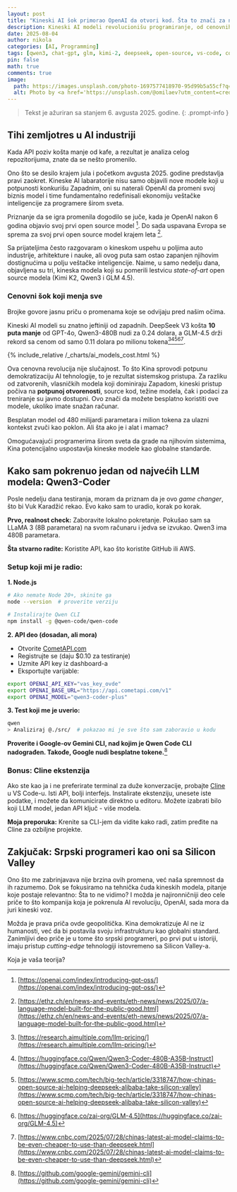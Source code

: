 ```yaml
---
layout: post
title: "Kineski AI šok primorao OpenAI da otvori kod. Šta to znači za nas?"
description: Kineski AI modeli revolucionišu programiranje, od cenovnih šokova do praktičnih rešenja. Da li je razlog otvorenosti geopolitička moć ili je reč o humanosti?
date: 2025-08-04
author: nikola
categories: [AI, Programming]
tags: [qwen3, chat-gpt, glm, kimi-2, deepseek, open-source, vs-code, comet-api, china-ai]
pin: false
math: true
comments: true
image:
  path: https://images.unsplash.com/photo-1697577418970-95d99b5a55cf?q=80&w=996&auto=format&fit=crop&ixlib=rb-4.1.0&ixid=M3wxMjA3fDB8MHxwaG90by1wYWdlfHx8fGVufDB8fHx8fA%3D%3D
  alt: Photo by <a href='https://unsplash.com/@omilaev?utm_content=creditCopyText&utm_medium=referral&utm_source=unsplash'>Igor Omilaev</a> on <a href='https://unsplash.com/photos/a-computer-chip-with-the-letter-a-on-top-of-it-eGGFZ5X2LnA?utm_content=creditCopyText&utm_medium=referral&utm_source=unsplash'>Unsplash</a>
---
```

> Tekst je ažuriran sa stanjem 6. avgusta 2025. godine.
{: .prompt-info }

## Tihi zemljotres u AI industriji

Kada API poziv košta manje od kafe, a rezultat je analiza celog repozitorijuma, znate da se nešto promenilo.

Ono što se desilo krajem jula i početkom avgusta 2025. godine predstavlja pravi zaokret. Kineske AI labaratorije nisu samo objavili nove modele koji u potpunosti konkurišu Zapadnim, oni su naterali OpenAI da promeni svoj biznis model i time fundamentalno redefinisali ekonomiju veštačke inteligencije za programere širom sveta. 

Priznanje da se igra promenila dogodilo se juče, kada je OpenAI nakon 6 godina objavio svoj prvi open source model [^0]. Do sada uspavana Evropa se sprema za svoj prvi open source model krajem leta [^0a].

[^0]: [https://openai.com/index/introducing-gpt-oss/](https://openai.com/index/introducing-gpt-oss/)
[^0a]: [https://ethz.ch/en/news-and-events/eth-news/news/2025/07/a-language-model-built-for-the-public-good.html](https://ethz.ch/en/news-and-events/eth-news/news/2025/07/a-language-model-built-for-the-public-good.html)

Sa prijateljima često razgovaram o kineskom uspehu u poljima auto industrije, arhitekture i nauke, ali ovog puta sam ostao zapanjen njihovim dostignućima u polju veštačke inteligencije. Naime, u samo nedelju dana, objavljena su tri, kineska modela koji su pomerili lestvicu *state-of-art* open source modela (Kimi K2, Qwen3 i GLM 4.5).

### Cenovni šok koji menja sve

Brojke govore jasnu priču o promenama koje se odvijaju pred našim očima.

Kineski AI modeli su znatno jeftiniji od zapadnih. DeepSeek V3 košta **10 puta manje** od GPT-4o, Qwen3-480B nudi za 0.24 dolara, a GLM-4.5 drži rekord sa cenom od samo 0.11 dolara po milionu tokena[^1][^2][^2a][^2b][^3].

[^1]: [https://research.aimultiple.com/llm-pricing/](https://research.aimultiple.com/llm-pricing/)
[^1a]: [https://platform.openai.com/docs/pricing](https://platform.openai.com/docs/pricing)
[^2]: [https://huggingface.co/Qwen/Qwen3-Coder-480B-A35B-Instruct](https://huggingface.co/Qwen/Qwen3-Coder-480B-A35B-Instruct)
[^2a]: [https://www.scmp.com/tech/big-tech/article/3318747/how-chinas-open-source-ai-helping-deepseek-alibaba-take-silicon-valley](https://www.scmp.com/tech/big-tech/article/3318747/how-chinas-open-source-ai-helping-deepseek-alibaba-take-silicon-valley)
[^2b]: [https://huggingface.co/zai-org/GLM-4.5](https://huggingface.co/zai-org/GLM-4.5)
[^3]: [https://www.cnbc.com/2025/07/28/chinas-latest-ai-model-claims-to-be-even-cheaper-to-use-than-deepseek.html](https://www.cnbc.com/2025/07/28/chinas-latest-ai-model-claims-to-be-even-cheaper-to-use-than-deepseek.html)

{% include_relative /_charts/ai_models_cost.html %} 

Ova cenovna revolucija nije slučajnost. To što Kina sprovodi potpunu demokratizaciju AI tehnologije, to je rezultat sistemskog pristupa. Za razliku od zatvorenih, vlasničkih modela koji dominiraju Zapadom, kineski pristup počiva na **potpunoj otvorenosti**, source kod, težine modela, čak i podaci za treniranje su javno dostupni. Ovo znači da možete besplatno koristiti ove modele, ukoliko imate snažan računar. 

Besplatan model od 480 milijardi parametara i milion tokena za ulazni kontekst zvuči kao poklon. Ali šta ako je i alat i mamac?

Omogućavajući programerima širom sveta da grade na njihovim sistemima, Kina potencijalno uspostavlja kineske modele kao globalne standarde. 

## Kako sam pokrenuo jedan od najvećih LLM modela: Qwen3-Coder

Posle nedelju dana testiranja, moram da priznam da je ovo *game changer*, što bi Vuk Karadžić rekao. Evo kako sam to uradio, korak po korak.

**Prvo, realnost check:**
Zaboravite lokalno pokretanje. Pokušao sam sa LLaMA 3 (8B parametara) na svom računaru i jedva se izvukao. Qwen3 ima 480B parametara.

**Šta stvarno radite:**
Koristite API, kao što koristite GitHub ili AWS.

### Setup koji mi je radio:

**1. Node.js**
```bash
# Ako nemate Node 20+, skinite ga
node --version  # proverite verziju

# Instalirajte Qwen CLI
npm install -g @qwen-code/qwen-code
```

**2. API deo (dosadan, ali mora)**
- Otvorite [CometAPI.com](https://cometapi.com) 
- Registrujte se (daju $0.10 za testiranje)
- Uzmite API key iz dashboard-a
- Eksportujte varijable:

```bash
export OPENAI_API_KEY="vas_key_ovde"
export OPENAI_BASE_URL="https://api.cometapi.com/v1"
export OPENAI_MODEL="qwen3-coder-plus"
```

**3. Test koji me je uverio:**
```bash
qwen
> Analiziraj @./src/  # pokazao mi je sve što sam zaboravio u kodu
```
**Proverite i Google-ov Gemini CLI, nad kojim je Qwen Code CLI nadograđen. Takođe, Google nudi besplatne tokene.**[^4]

[^4]:[https://github.com/google-gemini/gemini-cli](https://github.com/google-gemini/gemini-cli)

### Bonus: Cline ekstenzija

Ako ste kao ja i ne preferirate terminal za duže konverzacije, probajte [Cline](https://cline.bot/) u VS Code-u. Isti API, bolji interfejs. Instalirate ekstenziju, unesete iste podatke, i možete da komunicirate direktno u editoru. Možete izabrati bilo koji LLM model, jedan API ključ - više modela.

**Moja preporuka:** Krenite sa CLI-jem da vidite kako radi, zatim pređite na Cline za ozbiljne projekte.

## Zakjučak: Srpski programeri kao oni sa Silicon Valley

Ono što me zabrinjavava nije brzina ovih promena, već naša spremnost da ih razumemo. Dok se fokusiramo na tehnička čuda kineskih modela, pitanje koje postaje relevantno: Šta to ne vidimo? I možda je najironničniji deo cele priče to što kompanija koja je pokrenula AI revoluciju, OpenAI, sada mora da juri kineski voz.

Možda je prava priča ovde geopolitička. Kina demokratizuje AI ne iz humanosti, već da bi postavila svoju infrastrukturu kao globalni standard. Zanimljivi deo priče je u tome što srpski programeri, po prvi put u istoriji, imaju pristup *cutting-edge* tehnologiji istovremeno sa Silicon Valley-a.

Koja je vaša teorija?

